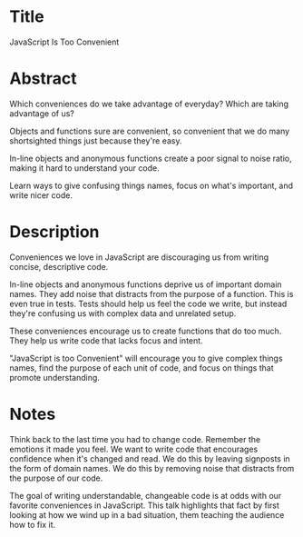 # Title

JavaScript Is Too Convenient

# Abstract

Which conveniences do we take advantage of everyday? Which are taking advantage of us?

Objects and functions sure are convenient, so convenient that we do many shortsighted things just because they're easy.

In-line objects and anonymous functions create a poor signal to noise ratio, making it hard to understand your code.

Learn ways to give confusing things names, focus on what's important, and write nicer code.

# Description

Conveniences we love in JavaScript are discouraging us from writing concise, descriptive code.

In-line objects and anonymous functions deprive us of important domain names. They add noise that distracts from the purpose of a function. This is even true in tests. Tests should help us feel the code we write, but instead they're confusing us with complex data and unrelated setup.

These conveniences encourage us to create functions that do too much. They help us write code that lacks focus and intent.

"JavaScript is too Convenient" will encourage you to give complex things names, find the purpose of each unit of code, and focus on things that promote understanding.

# Notes

Think back to the last time you had to change code. Remember the emotions it made you feel. We want to write code that encourages confidence when it's changed and read. We do this by leaving signposts in the form of domain names. We do this by removing noise that distracts from the purpose of our code.

The goal of writing understandable, changeable code is at odds with our favorite conveniences in JavaScript. This talk highlights that fact by first looking at how we wind up in a bad situation, them teaching the audience how to fix it.
